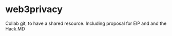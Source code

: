 # web3privacy
Collab git, to have a shared resource. Including proposal for EIP and and the Hack.MD
